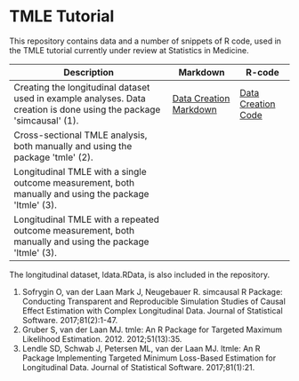 # TMLE Tutorial

This repository contains data and a number of snippets of R code, used in the TMLE tutorial currently under review at Statistics in Medicine.

| Description | Markdown | R-code |
| --- | --- | --- |
| Creating the longitudinal dataset used in example analyses. Data creation is done using the package 'simcausal' (1). | [Data Creation Markdown](Markdown/data-creation.nb.html) | [Data Creation Code](Code/data-creation.R) |
| Cross-sectional TMLE analysis, both manually and using the package 'tmle' (2). | | |
| Longitudinal TMLE with a single outcome measurement, both manually and using the package 'ltmle' (3). | | |
| Longitudinal TMLE with a repeated outcome measurement, both manually and using the package 'ltmle' (3). | | |

The longitudinal dataset, ldata.RData, is also included in the repository.

1. Sofrygin O, van der Laan Mark J, Neugebauer R. simcausal R Package: Conducting Transparent and Reproducible Simulation Studies of Causal Effect Estimation with Complex Longitudinal Data. Journal of Statistical Software. 2017;81(2):1-47.
2. Gruber S, van der Laan MJ. tmle: An R Package for Targeted Maximum Likelihood Estimation. 2012. 2012;51(13):35.
3. Lendle SD, Schwab J, Petersen ML, van der Laan MJ. ltmle: An R Package Implementing Targeted Minimum Loss-Based Estimation for Longitudinal Data. Journal of Statistical Software. 2017;81(1):21.

